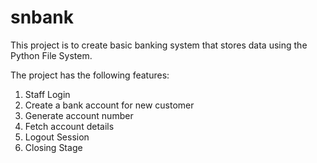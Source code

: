 # snbank

This project is to create basic banking system that stores data using the Python File System.

The project has the following features:
1. Staff Login
2. Create a bank account for new customer
3. Generate account number
4. Fetch account details
5. Logout Session
6. Closing Stage